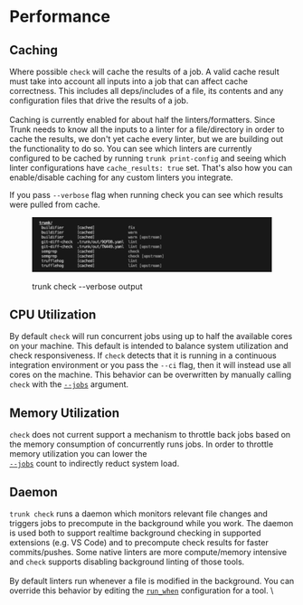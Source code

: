 # Performance

## Caching

Where possible `check` will cache the results of a job. A valid cache result must take into account all inputs into a job that can affect cache correctness. This includes all deps/includes of a file, its contents and any configuration files that drive the results of a job.  \
\
Caching is currently enabled for about half the linters/formatters. Since Trunk needs to know all the inputs to a linter for a file/directory in order to cache the results, we don't yet cache every linter, but we are building out the functionality to do so. You can see which linters are currently configured to be cached by running `trunk print-config` and seeing which linter configurations have `cache_results: true` set. That's also how you can enable/disable caching for any custom linters you integrate.

If you pass `--verbose` flag when running check you can see which results were pulled from cache.&#x20;

<figure><img src="../.gitbook/assets/SCR-20230811-mtvw.png" alt=""><figcaption><p>trunk check --verbose output</p></figcaption></figure>

## CPU Utilization

By default `check` will run concurrent jobs using up to half the available cores on your machine. This default is intended to balance system utilization and check responsiveness. If `check` detects that it is running in a continuous integration environment or you pass the `--ci` flag, then it will instead use all cores on the machine. This behavior can be overwritten by manually calling `check` with the [`--jobs`](command-line.md#options) argument.&#x20;

## Memory Utilization

`check` does not current support a mechanism to throttle back jobs based on the memory consumption of concurrently runs jobs. In order to throttle memory utilization you can lower the \
[`--jobs`](command-line.md#options) count to indirectly reduct system load.

## Daemon

`trunk check` runs a daemon which monitors relevant file changes and triggers jobs to precompute in the background while you work. The daemon is used both to support realtime background checking in supported extensions (e.g. VS Code) and to precompute check results for faster commits/pushes. Some native linters are more compute/memory intensive and `check` supports disabling background linting of those tools. \
\
By default linters run whenever a file is modified in the background. You can override this behavior by editing the [`run_when`](custom-linters.md#run\_when) configuration for a tool. \

